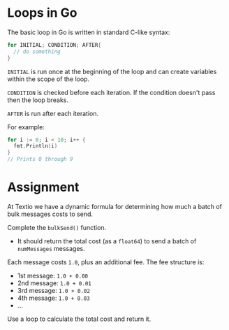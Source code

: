 # Loops in Go

The basic loop in Go is written in standard C-like syntax:

```go
for INITIAL; CONDITION; AFTER{
  // do something
}
```

`INITIAL` is run once at the beginning of the loop and can create variables within the scope of the loop.

`CONDITION` is checked before each iteration. If the condition doesn't pass then the loop breaks.

`AFTER` is run after each iteration.

For example:

```go
for i := 0; i < 10; i++ {
  fmt.Println(i)
}
// Prints 0 through 9
```

# Assignment

At Textio we have a dynamic formula for determining how much a batch of bulk messages costs to send.

Complete the `bulkSend()` function.

- It should return the total cost (as a `float64`) to send a batch of `numMessages` messages.

Each message costs `1.0`, plus an additional fee. The fee structure is:

- 1st message: `1.0 + 0.00`
- 2nd message: `1.0 + 0.01`
- 3rd message: `1.0 + 0.02`
- 4th message: `1.0 + 0.03`
- ...

Use a loop to calculate the total cost and return it.
